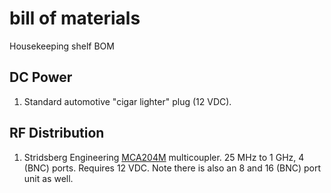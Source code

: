# bill of materials
Housekeeping shelf BOM

## DC Power 
1. Standard automotive "cigar lighter" plug (12 VDC).

## RF Distribution
1. Stridsberg Engineering [MCA204M](stridsbergeng.com/multicouplers.html) multicoupler.  25 MHz to 1 GHz, 4 (BNC) ports.  Requires 12 VDC.  Note there is also an 8 and 16 (BNC) port unit as well.
